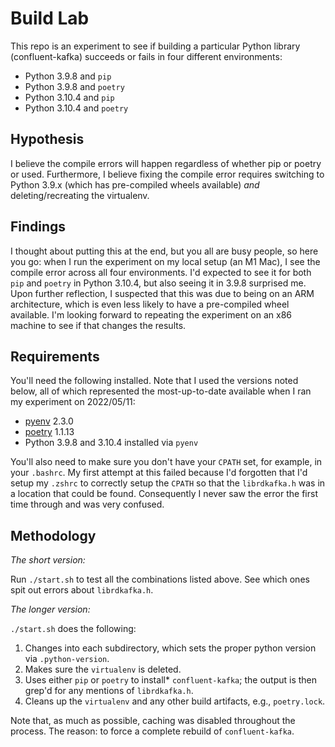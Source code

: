 # Build Lab

This repo is an experiment to see if building a particular Python library (confluent-kafka) succeeds or fails in four different environments:

* Python 3.9.8 and `pip`
* Python 3.9.8 and `poetry`
* Python 3.10.4 and `pip`
* Python 3.10.4 and `poetry`

## Hypothesis

I believe the compile errors will happen regardless of whether pip or poetry or used. Furthermore, I believe fixing the compile error requires switching to Python 3.9.x (which has pre-compiled wheels available) _and_ deleting/recreating the virtualenv.

## Findings

I thought about putting this at the end, but you all are busy people, so here you go: when I run the experiment on my local setup (an M1 Mac), I see the compile error across all four environments. I'd expected to see it for both `pip` and `poetry` in Python 3.10.4, but also seeing it in 3.9.8 surprised me. Upon further reflection, I suspected that this was due to being on an ARM architecture, which is even less likely to have a pre-compiled wheel available. I'm looking forward to repeating the experiment on an x86 machine to see if that changes the results.

## Requirements

You'll need the following installed. Note that I used the versions noted below, all of which represented the most-up-to-date available when I ran my experiment on 2022/05/11:

* [pyenv](https://github.com/pyenv/pyenv) 2.3.0
* [poetry](https://python-poetry.org/) 1.1.13
* Python 3.9.8 and 3.10.4 installed via `pyenv`

You'll also need to make sure you don't have your `CPATH` set, for example, in your `.bashrc`. My first attempt at this failed because I'd forgotten that I'd setup my `.zshrc` to correctly setup the `CPATH` so that the `librdkafka.h` was in a location that could be found. Consequently I never saw the error the first time through and was very confused.

## Methodology

*The short version:*

Run `./start.sh` to test all the combinations listed above. See which ones spit out errors about `librdkafka.h`.

*The longer version:*

`./start.sh` does the following:

1. Changes into each subdirectory, which sets the proper python version via `.python-version`.
1. Makes sure the `virtualenv` is deleted.
1. Uses either `pip` or `poetry` to install* `confluent-kafka`; the output is then grep'd for any mentions of `librdkafka.h`.
1. Cleans up the `virtualenv` and any other build artifacts, e.g., `poetry.lock`.

Note that, as much as possible, caching was disabled throughout the process. The reason: to force a complete rebuild of `confluent-kafka`.
